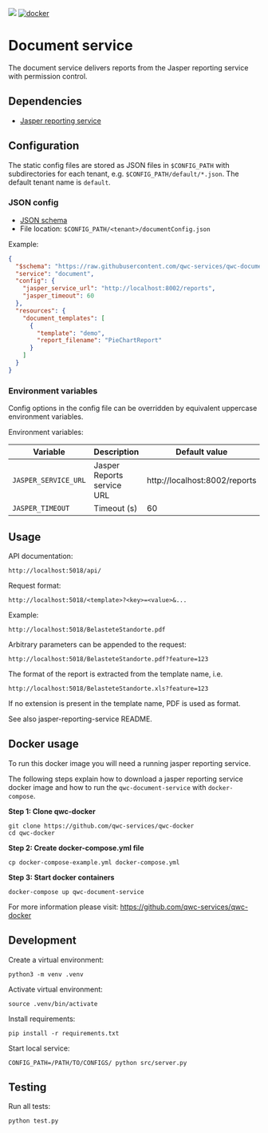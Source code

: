 [![](https://github.com/qwc-services/qwc-document-service/workflows/build/badge.svg)](https://github.com/qwc-services/qwc-document-service/actions)
[![docker](https://img.shields.io/docker/v/sourcepole/qwc-document-service?label=Docker%20image&sort=semver)](https://hub.docker.com/r/sourcepole/qwc-document-service)

Document service
================

The document service delivers reports from the Jasper reporting service with permission control.


Dependencies
------------

* [Jasper reporting service](https://github.com/qwc-services/jasper-reporting-service/)


Configuration
-------------

The static config files are stored as JSON files in `$CONFIG_PATH` with subdirectories for each tenant,
e.g. `$CONFIG_PATH/default/*.json`. The default tenant name is `default`.

### JSON config

* [JSON schema](schemas/qwc-document-service.json)
* File location: `$CONFIG_PATH/<tenant>/documentConfig.json`

Example:
```json
{
  "$schema": "https://raw.githubusercontent.com/qwc-services/qwc-document-service/master/schemas/qwc-document-service.json",
  "service": "document",
  "config": {
    "jasper_service_url": "http://localhost:8002/reports",
    "jasper_timeout": 60
  },
  "resources": {
    "document_templates": [
      {
        "template": "demo",
        "report_filename": "PieChartReport"
      }
    ]
  }
}
```

### Environment variables

Config options in the config file can be overridden by equivalent uppercase environment variables.

Environment variables:

| Variable             | Description                | Default value                 |
|----------------------|----------------------------|-------------------------------|
| `JASPER_SERVICE_URL` | Jasper Reports service URL | http://localhost:8002/reports |
| `JASPER_TIMEOUT`     | Timeout (s)                | 60                            |


Usage
-----

API documentation:

    http://localhost:5018/api/

Request format:

    http://localhost:5018/<template>?<key>=<value>&...

Example:

    http://localhost:5018/BelasteteStandorte.pdf

Arbitrary parameters can be appended to the request:

    http://localhost:5018/BelasteteStandorte.pdf?feature=123

The format of the report is extracted from the template name, i.e.

    http://localhost:5018/BelasteteStandorte.xls?feature=123

If no extension is present in the template name, PDF is used as format.

See also jasper-reporting-service README.

Docker usage
------------

To run this docker image you will need a running jasper reporting service.

The following steps explain how to download a jasper reporting service docker image and how to run the `qwc-document-service` with `docker-compose`.

**Step 1: Clone qwc-docker**

    git clone https://github.com/qwc-services/qwc-docker
    cd qwc-docker

**Step 2: Create docker-compose.yml file**

    cp docker-compose-example.yml docker-compose.yml

**Step 3: Start docker containers**

    docker-compose up qwc-document-service

For more information please visit: https://github.com/qwc-services/qwc-docker

Development
-----------

Create a virtual environment:

    python3 -m venv .venv

Activate virtual environment:

    source .venv/bin/activate

Install requirements:

    pip install -r requirements.txt

Start local service:

    CONFIG_PATH=/PATH/TO/CONFIGS/ python src/server.py


Testing
-------

Run all tests:

    python test.py
